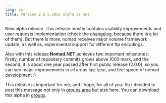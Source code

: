 ```yaml
---
lang: en
title: Version 2.6.5.1053 alpha is out
---
```

New alpha release. This release mostly contains usability improvements and user requests implementation (check the [changelog](/history.txt), because there is a lot of them). But there is more, nomad receives major volume framework update, as well as, experimental support for different ftp encodings.

Also with this release **Nomad.NET** achieves two important milestones: firstly, number of repositary commits grows above 1000 mark, and the second, it is about one year passed after first public release (2.0.0), so you can see major improvements in all areas last year, and feel speed of nomad development :)

This release is important for me, and I hope, for all of you. So I decided to post this message not only in [groups area](https://groups.google.com/group/nomad-net) but also here. You can download this alpha in [groups](https://groups.google.com/group/nomad-net/browse_thread/thread/3ec1867ecbb9a3dc).
